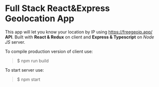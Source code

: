 # Full Stack React&Express Geolocation App
This app will let you know your location by IP using https://freegeoip.app/ **API**.
Built with **React & Redux** on client and **Express & Typescript** on  *Node JS* server.

To compile production version of client use:
> $ npm run build

To start server use:
> $ npm start